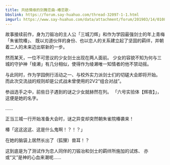 ```yaml
---
title: 共结情缘的剑舞恋曲-椿恋歌-
bbslink: https://forum.say-huahuo.com/thread-32097-1-1.html
imgurl: https://www.say-huahuo.com/data/attachment/forum/201903/14/010820ftffs28n9sn8t82w.jpg
---
```


故事接续前作，身为刀锻冶的主人公「三城刀辉」和作为学园最强剑士的年上青梅「朱雀院椿」、
既以刃道伙伴的身份、也以恋人的关系建立起了坚固的羁绊，并朝着二人的未来迈出崭新的一步。

然而某天，一位不可思议的少女剑士出现在两人面前。
少女的容貌不知为何与三城的守护神「绫濑」有几分相似，使得作为绫濑唯一知情者的他不禁动摇。

与此同时，作为学园例行活动之一、与校外实力派剑士们的切磋大会即将开始。
而此次交流战的规则却是公式战未曾使用的2V2“组合对战”。

参战选手之中，前些日子遇到的谜之少女就赫然在列。
「六号实验体【辉夜】」，这便是她的名字。

……

正当三城一行开始准备大会时，谜之异变却突然朝朱雀院椿袭来！

椿「这这这这、这是什么鬼啊！？！？」

在她的脑袋上居然长出了（狐狸）兽耳！？

这到底是为了测试作为恋人同伴的刀锻冶和剑士的羁绊所施加的试炼、
亦或“又”是神的心血来潮呢……<!--more-->
